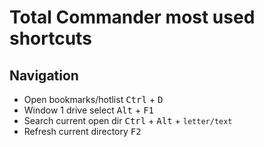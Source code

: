 # Total Commander most used shortcuts

## Navigation

- Open bookmarks/hotlist <kbd>Ctrl</kbd> + <kbd>D</kbd>
- Window 1 drive select <kbd>Alt</kbd> + <kbd>F1</kbd>
- Search current open dir <kbd>Ctrl</kbd> + <kbd>Alt</kbd> + <code>letter/text</code>
- Refresh current directory <kbd>F2</kbd>
